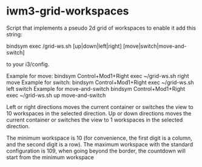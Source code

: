 # iwm3-grid-workspaces
Script that implements a pseudo 2d grid of workspaces
to enable it add this string: 

bindsym <keys> exec <path>/grid-ws.sh [up|down|left|right] [move|switch|move-and-switch]

to your i3/config.
  
Example for move:
    bindsym Control+Mod1+Right exec ~/grid-ws.sh right move
Example for switch:
    bindsym Control+Mod1+Right exec ~/grid-ws.sh left switch
Example for move-and-switch
    bindsym Control+Mod1+Right exec ~/grid-ws.sh up move-and-switch

Left or right directions moves the current container or switches the view to 10 workspaces in the selected direction.
Up or down directions moves the current container or switches the view to 1 workspaces in the selected direction.

The minimum workspace is 10 (for convenience, the first digit is a column, and the second digit is a row).
The maximum workspace with the standard configuration is 109, when going beyond the border, 
the countdown will start from the minimum workspace
